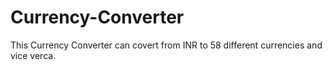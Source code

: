 # Currency-Converter
This Currency Converter can covert from INR to 58 different currencies and vice verca.
